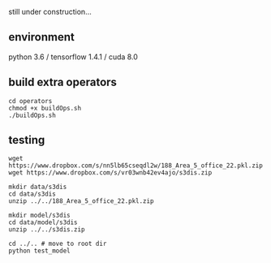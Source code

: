 still under construction...

## environment

python 3.6 / tensorflow 1.4.1 / cuda 8.0

## build extra operators

```
cd operators
chmod +x buildOps.sh
./buildOps.sh
```

## testing

```
wget https://www.dropbox.com/s/nn5lb65cseqdl2w/188_Area_5_office_22.pkl.zip
wget https://www.dropbox.com/s/vr03wnb42ev4ajo/s3dis.zip

mkdir data/s3dis
cd data/s3dis
unzip ../../188_Area_5_office_22.pkl.zip

mkdir model/s3dis
cd data/model/s3dis
unzip ../../s3dis.zip

cd ../.. # move to root dir
python test_model

```